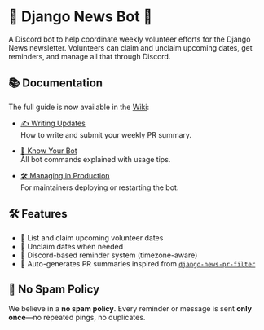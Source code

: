 # 📰 Django News Bot 🤖

A Discord bot to help coordinate weekly volunteer efforts for the Django News newsletter. Volunteers can claim and unclaim upcoming dates, get reminders, and manage all that through Discord.


## 📚 Documentation

The full guide is now available in the [Wiki](https://github.com/Pradhvan/djangonews-bot/wiki):

- [✍️ Writing Updates](https://github.com/Pradhvan/djangonews-bot/wiki/Writing-Updates-to-Django-for-Django-News)  
  How to write and submit your weekly PR summary.

- [🤖 Know Your Bot](https://github.com/Pradhvan/djangonews-bot/wiki/%F0%9F%A4%96-Know-your-bot)  
  All bot commands explained with usage tips.

- [🛠️ Managing in Production](https://github.com/Pradhvan/djangonews-bot/wiki/Managing-the-Bot-Service-in-Production)  
  For maintainers deploying or restarting the bot.


## 🛠️ Features

- 📅 List and claim upcoming volunteer dates
- 🔄 Unclaim dates when needed
- 🤖 Discord-based reminder system (timezone-aware)
- 🧠 Auto-generates PR summaries inspired from [`django-news-pr-filter`](https://github.com/sakhawy/django-news-pr-filter/)

## 🔕 No Spam Policy

We believe in a **no spam policy**.  Every reminder or message is sent **only once**—no repeated pings, no duplicates.
